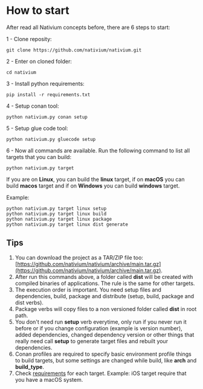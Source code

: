 # How to start

After read all Nativium concepts before, there are 6 steps to start:

1 - Clone reposity:

```
git clone https://github.com/nativium/nativium.git
```

2 - Enter on cloned folder:

```
cd nativium
```

3 - Install python requirements:

```
pip install -r requirements.txt
```

4 -  Setup conan tool:

```
python nativium.py conan setup
```

5 - Setup glue code tool:

```
python nativium.py gluecode setup
```

6 - Now all commands are available. Run the following command to list all targets that you can build:

```
python nativium.py target
```

If you are on **Linux**, you can build the **linux** target, if on **macOS** you can build **macos** target and if on **Windows** you can build **windows** target.

Example:

```
python nativium.py target linux setup  
python nativium.py target linux build  
python nativium.py target linux package  
python nativium.py target linux dist generate  
```

## Tips

1. You can download the project as a TAR/ZIP file too: [https://github.com/nativium/nativium/archive/main.tar.gz](https://github.com/nativium/nativium/archive/main.tar.gz).
2. After run this commands above, a folder called **dist** will be created with compiled binaries of applications. The rule is the same for other targets.
3. The execution order is important. You need setup files and dependencies, build, package and distribute (setup, build, package and dist verbs).
4. Package verbs will copy files to a non versioned folder called **dist** in root path.
5. You don't need run **setup** verb everytime, only run if you never run it before or if you change configuration (example is version number), added dependencies, changed dependency version or other things that really need call **setup** to generate target files and rebuilt your dependencies.
6. Conan profiles are required to specify basic environment profile things to build targets, but some settings are changed while build, like **arch** and **build_type**.
7. Check [requirements](requirements.md) for each target. Example: iOS target require that you have a macOS system.

